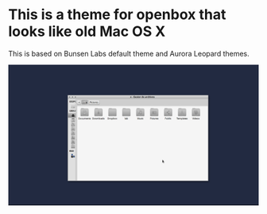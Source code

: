 # This is a theme for openbox that looks like old Mac OS X

This is based on Bunsen Labs default theme and Aurora Leopard themes.

![Preview](screenshot.png)
